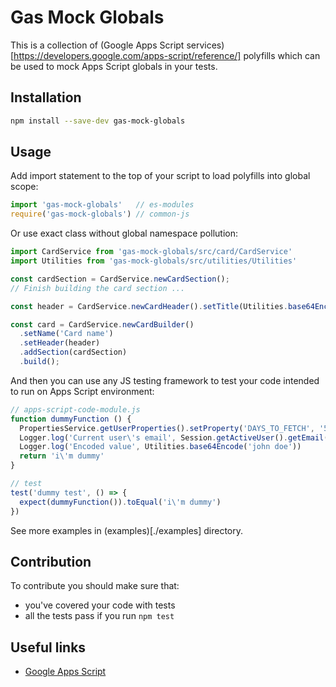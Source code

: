 # Gas Mock Globals

This is a collection of (Google Apps Script services)[https://developers.google.com/apps-script/reference/] polyfills which can be used to mock Apps Script globals in your tests.

## Installation

```bash
npm install --save-dev gas-mock-globals
```

## Usage

Add import statement to the top of your script to load polyfills into global scope:

``` javascript
import 'gas-mock-globals'   // es-modules
require('gas-mock-globals') // common-js
```

Or use exact class without global namespace pollution:

```javascript
import CardService from 'gas-mock-globals/src/card/CardService'
import Utilities from 'gas-mock-globals/src/utilities/Utilities'

const cardSection = CardService.newCardSection();
// Finish building the card section ...

const header = CardService.newCardHeader().setTitle(Utilities.base64Encode('Card title'))

const card = CardService.newCardBuilder()
  .setName('Card name')
  .setHeader(header)
  .addSection(cardSection)
  .build();
```

And then you can use any JS testing framework to test your code intended to run on Apps Script environment:

```javascript
// apps-script-code-module.js
function dummyFunction () {
  PropertiesService.getUserProperties().setProperty('DAYS_TO_FETCH', '5');
  Logger.log('Current user\'s email', Session.getActiveUser().getEmail())
  Logger.log('Encoded value', Utilities.base64Encode('john doe'))
  return 'i\'m dummy'
}

// test
test('dummy test', () => {
  expect(dummyFunction()).toEqual('i\'m dummy')
})
```

See more examples in (examples)[./examples] directory.

## Contribution

To contribute you should make sure that:

* you've covered your code with tests
* all the tests pass if you run `npm test`

## Useful links

  * [Google Apps Script](https://developers.google.com/apps-script/)
